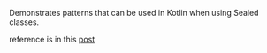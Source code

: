 Demonstrates patterns that can be used in Kotlin when using Sealed classes.

reference is in this [post](https://medium.com/grand-parade/6-magic-sugars-that-can-make-your-kotlin-codebase-happier-part-1-ceee3c2bc9d3)